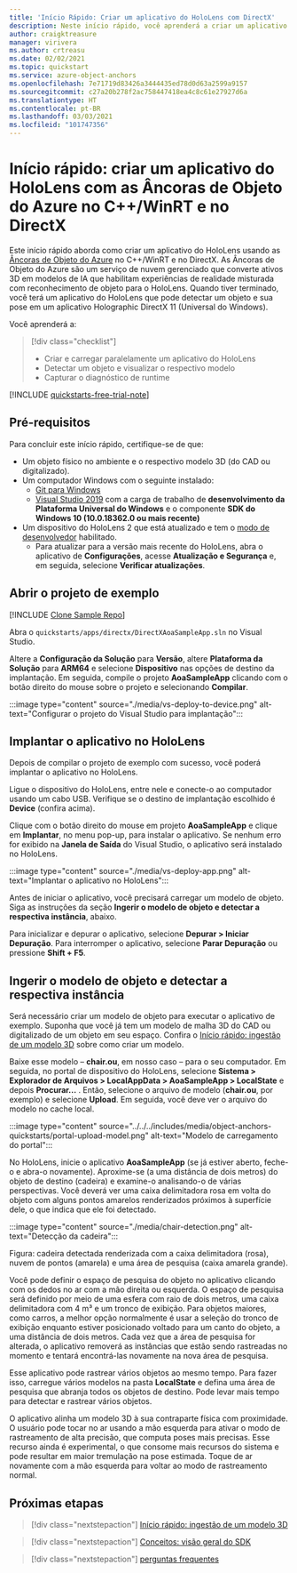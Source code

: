 ```yaml
---
title: 'Início Rápido: Criar um aplicativo do HoloLens com DirectX'
description: Neste início rápido, você aprenderá a criar um aplicativo do HoloLens usando as Âncoras de Objeto.
author: craigktreasure
manager: virivera
ms.author: crtreasu
ms.date: 02/02/2021
ms.topic: quickstart
ms.service: azure-object-anchors
ms.openlocfilehash: 7e71719d83426a3444435ed78d0d63a2599a9157
ms.sourcegitcommit: c27a20b278f2ac758447418ea4c8c61e27927d6a
ms.translationtype: HT
ms.contentlocale: pt-BR
ms.lasthandoff: 03/03/2021
ms.locfileid: "101747356"
---
```

# <a name="quickstart-create-a-hololens-app-with-azure-object-anchors-in-cwinrt-and-directx"></a>Início rápido: criar um aplicativo do HoloLens com as Âncoras de Objeto do Azure no C++/WinRT e no DirectX

Este início rápido aborda como criar um aplicativo do HoloLens usando as [Âncoras de Objeto do Azure](../overview.md) no C++/WinRT e no DirectX. As Âncoras de Objeto do Azure são um serviço de nuvem gerenciado que converte ativos 3D em modelos de IA que habilitam experiências de realidade misturada com reconhecimento de objeto para o HoloLens. Quando tiver terminado, você terá um aplicativo do HoloLens que pode detectar um objeto e sua pose em um aplicativo Holographic DirectX 11 (Universal do Windows).

Você aprenderá a:

> [!div class="checklist"]
> * Criar e carregar paralelamente um aplicativo do HoloLens
> * Detectar um objeto e visualizar o respectivo modelo
> * Capturar o diagnóstico de runtime

[!INCLUDE [quickstarts-free-trial-note](../../../includes/quickstarts-free-trial-note.md)]

## <a name="prerequisites"></a>Pré-requisitos

Para concluir este início rápido, certifique-se de que:

* Um objeto físico no ambiente e o respectivo modelo 3D (do CAD ou digitalizado).
* Um computador Windows com o seguinte instalado:
  * <a href="https://git-scm.com" target="_blank">Git para Windows</a>
  * <a href="https://www.visualstudio.com/downloads/" target="_blank">Visual Studio 2019</a> com a carga de trabalho de **desenvolvimento da Plataforma Universal do Windows** e o componente **SDK do Windows 10 (10.0.18362.0 ou mais recente)**
* Um dispositivo do HoloLens 2 que está atualizado e tem o [modo de desenvolvedor](https://docs.microsoft.com/windows/mixed-reality/using-visual-studio#enabling-developer-mode) habilitado.
  * Para atualizar para a versão mais recente do HoloLens, abra o aplicativo de **Configurações**, acesse **Atualização e Segurança** e, em seguida, selecione **Verificar atualizações**.

## <a name="open-the-sample-project"></a>Abrir o projeto de exemplo

[!INCLUDE [Clone Sample Repo](../../../includes/object-anchors-clone-sample-repository.md)]

Abra o `quickstarts/apps/directx/DirectXAoaSampleApp.sln` no Visual Studio.

Altere a **Configuração da Solução** para **Versão**, altere **Plataforma da Solução** para **ARM64** e selecione **Dispositivo** nas opções de destino da implantação. Em seguida, compile o projeto **AoaSampleApp** clicando com o botão direito do mouse sobre o projeto e selecionando **Compilar**.

:::image type="content" source="./media/vs-deploy-to-device.png" alt-text="Configurar o projeto do Visual Studio para implantação":::

## <a name="deploy-the-app-to-hololens"></a>Implantar o aplicativo no HoloLens

Depois de compilar o projeto de exemplo com sucesso, você poderá implantar o aplicativo no HoloLens.

Ligue o dispositivo do HoloLens, entre nele e conecte-o ao computador usando um cabo USB. Verifique se o destino de implantação escolhido é **Device** (confira acima).

Clique com o botão direito do mouse em projeto **AoaSampleApp** e clique em **Implantar**, no menu pop-up, para instalar o aplicativo. Se nenhum erro for exibido na **Janela de Saída** do Visual Studio, o aplicativo será instalado no HoloLens.

:::image type="content" source="./media/vs-deploy-app.png" alt-text="Implantar o aplicativo no HoloLens":::

Antes de iniciar o aplicativo, você precisará carregar um modelo de objeto. Siga as instruções da seção **Ingerir o modelo de objeto e detectar a respectiva instância**, abaixo.

Para inicializar e depurar o aplicativo, selecione **Depurar > Iniciar Depuração**. Para interromper o aplicativo, selecione **Parar Depuração** ou pressione **Shift + F5**.

## <a name="ingest-object-model-and-detect-its-instance"></a>Ingerir o modelo de objeto e detectar a respectiva instância

Será necessário criar um modelo de objeto para executar o aplicativo de exemplo. Suponha que você já tem um modelo de malha 3D do CAD ou digitalizado de um objeto em seu espaço. Confira o [Início rápido: ingestão de um modelo 3D](./get-started-model-ingestion.md) sobre como criar um modelo.

Baixe esse modelo – **chair.ou**, em nosso caso – para o seu computador. Em seguida, no portal de dispositivo do HoloLens, selecione **Sistema > Explorador de Arquivos > LocalAppData > AoaSampleApp > LocalState** e depois **Procurar...** . Então, selecione o arquivo de modelo (**chair.ou**, por exemplo) e selecione **Upload**. Em seguida, você deve ver o arquivo do modelo no cache local.

:::image type="content" source="../../../includes/media/object-anchors-quickstarts/portal-upload-model.png" alt-text="Modelo de carregamento do portal":::

No HoloLens, inicie o aplicativo **AoaSampleApp** (se já estiver aberto, feche-o e abra-o novamente). Aproxime-se (a uma distância de dois metros) do objeto de destino (cadeira) e examine-o analisando-o de várias perspectivas. Você deverá ver uma caixa delimitadora rosa em volta do objeto com alguns pontos amarelos renderizados próximos à superfície dele, o que indica que ele foi detectado.

:::image type="content" source="./media/chair-detection.png" alt-text="Detecção da cadeira":::

Figura: cadeira detectada renderizada com a caixa delimitadora (rosa), nuvem de pontos (amarela) e uma área de pesquisa (caixa amarela grande).

Você pode definir o espaço de pesquisa do objeto no aplicativo clicando com os dedos no ar com a mão direita ou esquerda. O espaço de pesquisa será definido por meio de uma esfera com raio de dois metros, uma caixa delimitadora com 4 m³ e um tronco de exibição. Para objetos maiores, como carros, a melhor opção normalmente é usar a seleção do tronco de exibição enquanto estiver posicionado voltado para um canto do objeto, a uma distância de dois metros.
Cada vez que a área de pesquisa for alterada, o aplicativo removerá as instâncias que estão sendo rastreadas no momento e tentará encontrá-las novamente na nova área de pesquisa.

Esse aplicativo pode rastrear vários objetos ao mesmo tempo. Para fazer isso, carregue vários modelos na pasta **LocalState** e defina uma área de pesquisa que abranja todos os objetos de destino. Pode levar mais tempo para detectar e rastrear vários objetos.

O aplicativo alinha um modelo 3D à sua contraparte física com proximidade. O usuário pode tocar no ar usando a mão esquerda para ativar o modo de rastreamento de alta precisão, que computa poses mais precisas. Esse recurso ainda é experimental, o que consome mais recursos do sistema e pode resultar em maior tremulação na pose estimada. Toque de ar novamente com a mão esquerda para voltar ao modo de rastreamento normal.

## <a name="next-steps"></a>Próximas etapas

> [!div class="nextstepaction"]
> [Início rápido: ingestão de um modelo 3D](./get-started-model-ingestion.md)

> [!div class="nextstepaction"]
> [Conceitos: visão geral do SDK](../concepts/sdk-overview.md)

> [!div class="nextstepaction"]
> [perguntas frequentes](../faq.md)
